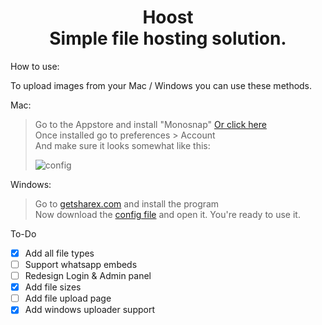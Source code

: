 <h1 align='center'>
Hoost </br>
Simple file hosting solution.
</h1>

How to use:

To upload images from your Mac / Windows you can use these methods. </br>

Mac:

> Go to the Appstore and install "Monosnap" <a href='https://itunes.apple.com/us/app/monosnap-screenshot-editor/id540348655?mt=12'>Or click here</a></br>
> Once installed go to preferences > Account</br>
> And make sure it looks somewhat like this: </br>
> <p><img src='https://thiqq.life/?/Screenshot_2018-12-27_at_5.49.27_PM.png' alt='config' /></p>

Windows:

> Go to <a href='https://getsharex.com/'>getsharex.com</a> and install the program</br>
> Now download the <a href='https://raw.githubusercontent.com/JorisMertz/Hoost/master/sharex/config.sxcu'>config file</a> and open it.
> You're ready to use it.

To-Do

- [x] Add all file types
- [ ] Support whatsapp embeds
- [ ] Redesign Login & Admin panel
- [x] Add file sizes
- [ ] Add file upload page
- [x] Add windows uploader support